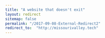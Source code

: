 ```yaml
---
title: "A website that doesn't exit"
layout: redirect
sitemap: false
permalink: "/2017-09-08-External-Redirect2"
redirect_to:  "http://missourivalley.tech"
---
```

